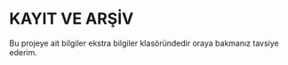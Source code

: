# KAYIT VE ARŞİV
Bu projeye ait bilgiler ekstra bilgiler klasöründedir oraya bakmanız tavsiye ederim.